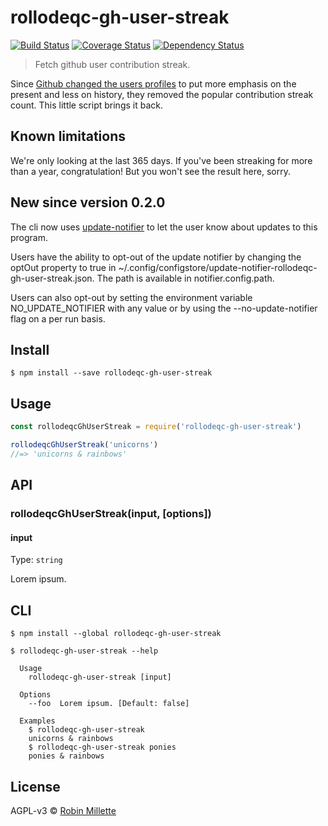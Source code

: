 # rollodeqc-gh-user-streak
[![Build Status](https://travis-ci.org/millette/rollodeqc-gh-user-streak.svg?branch=master)](https://travis-ci.org/millette/rollodeqc-gh-user-streak)
[![Coverage Status](https://coveralls.io/repos/github/millette/rollodeqc-gh-user-streak/badge.svg?branch=master)](https://coveralls.io/github/millette/rollodeqc-gh-user-streak?branch=master)
[![Dependency Status](https://gemnasium.com/badges/github.com/millette/rollodeqc-gh-user-streak.svg)](https://gemnasium.com/github.com/millette/rollodeqc-gh-user-streak)
> Fetch github user contribution streak.

Since [Github changed the users profiles](https://github.com/blog/2173-more-contributions-on-your-profile)
to put more emphasis on the present and less on history, they removed the popular contribution streak count.
This little script brings it back.

## Known limitations
We're only looking at the last 365 days. If you've been streaking
for more than a year, congratulation! But you won't see the result here, sorry.

## New since version 0.2.0
The cli now uses [update-notifier][] to let the user know about updates to this program.

Users have the ability to opt-out of the update notifier by changing
the optOut property to true in ~/.config/configstore/update-notifier-rollodeqc-gh-user-streak.json.
The path is available in notifier.config.path.

Users can also opt-out by setting the environment variable NO_UPDATE_NOTIFIER
with any value or by using the --no-update-notifier flag on a per run basis.

## Install
```
$ npm install --save rollodeqc-gh-user-streak
```

## Usage
```js
const rollodeqcGhUserStreak = require('rollodeqc-gh-user-streak')

rollodeqcGhUserStreak('unicorns')
//=> 'unicorns & rainbows'
```

## API
### rollodeqcGhUserStreak(input, [options])
#### input
Type: `string`

Lorem ipsum.

## CLI
```
$ npm install --global rollodeqc-gh-user-streak
```

```
$ rollodeqc-gh-user-streak --help

  Usage
    rollodeqc-gh-user-streak [input]

  Options
    --foo  Lorem ipsum. [Default: false]

  Examples
    $ rollodeqc-gh-user-streak
    unicorns & rainbows
    $ rollodeqc-gh-user-streak ponies
    ponies & rainbows
```


## License
AGPL-v3 © [Robin Millette](http://robin.millette.info)

[update-notifier]: <https://github.com/yeoman/update-notifier>
